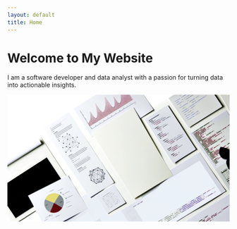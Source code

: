 ```yaml
---
layout: default
title: Home
---
```


# Welcome to My Website
I am a software developer and data analyst with a passion for turning data into actionable insights.

<!-- Add more sections as needed following the design -->
<img src="/assets/images/data-analysis.webp" alt="Data Analysis Visualization">
